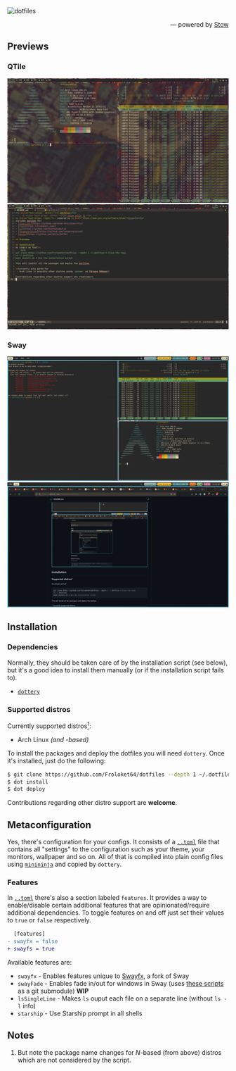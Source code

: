 ![dotfiles](https://socialify.git.ci/Froloket64/dotfiles/image?font=KoHo&logo=https%3A%2F%2Fsvgshare.com%2Fi%2Fr1Q.svg&name=1&owner=1&pattern=Plus&theme=Dark)
<p align="right">— powered by <a href="https://www.gnu.org/software/stow/">Stow</a></p>

## Previews
### QTile
![Some terminals](/preview/qtile/terminals.png)
![Coding](/preview/qtile/coding.png)

### Sway
![Some more terminals](/preview/sway/terminals.png)
![Web browser](/preview/sway/browser.png)

## Installation
### Dependencies
Normally, they should be taken care of by the installation script (see below), but it's a good idea to install them manually (or if the installation script fails to).
- [`dottery`](https://github.com/Froloket64/dottery)

### Supported distros
Currently supported distros[<sup>1</sup>](#notes):
 - Arch Linux _(and -based)_

To install the packages and deploy the dotfiles you will need `dottery`.
Once it's installed, just do the following:

``` bash
$ git clone https://github.com/Froloket64/dotfiles --depth 1 ~/.dotfiles # Clone the repo
$ dot install
$ dot deploy
```

Contributions regarding other distro support are **welcome**.

## Metaconfiguration
Yes, there's configuration for your configs. It consists of a [`..toml`](/..toml) file that contains all "settings" to the configuration such as your theme, your monitors, wallpaper and so on. All of that is compiled into plain config files using [`minininja`](https://crates.io/crates/minijinja) and copied by `dottery`.

### Features
In [`..toml`](/..toml) there's also a section labeled `features`. It provides a way to enable/disable certain additional features that are opinionated/require additional dependencies. To toggle features on and off just set their values to `true` or `false` respectively.

``` diff
  [features]
- swayfx = false
+ swayfs = true
```

Available features are:
 - `swayfx` - Enables features unique to [Swayfx](https://github.com/WillPower3309/swayfx), a fork of Sway
 - `swayFade` - Enables fade in/out for windows in Sway (uses [these scripts](https://github.com/Froloket64/swayscripts/tree/main/fade) as a git submodule) **WIP**
 - `lsSingleLine` - Makes `ls` ouput each file on a separate line (without `ls -l` info)
 - `starship` - Use Starship prompt in all shells

## Notes
1. But note the package name changes for *N*-based (from above) distros which are not considered by the script.
